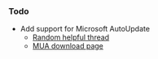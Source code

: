 ### Todo

- Add support for Microsoft AutoUpdate
  - [Random helpful thread](https://www.jamf.com/jamf-nation/discussions/22853/best-practices-for-automating-office-2016-updates)
  - [MUA download page](https://support.office.com/en-us/article/update-history-for-office-2016-for-mac-700cab62-0d67-4f23-947b-3686cb1a8eb7#bkmk_mau)
